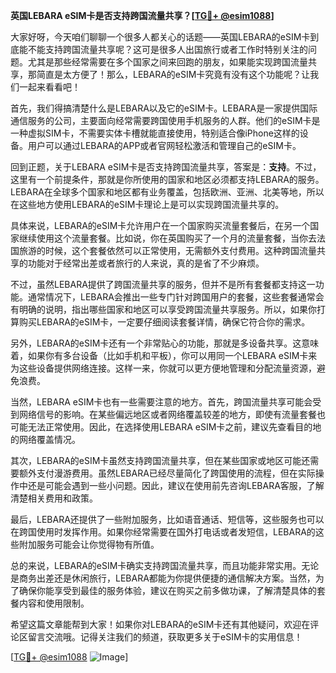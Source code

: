 **英国LEBARA eSIM卡是否支持跨国流量共享？[[TG💪+ @esim1088](https://t.me/s/esim1088)]**

大家好呀，今天咱们聊聊一个很多人都关心的话题——英国LEBARA的eSIM卡到底能不能支持跨国流量共享呢？这可是很多人出国旅行或者工作时特别关注的问题。尤其是那些经常需要在多个国家之间来回跑的朋友，如果能实现跨国流量共享，那简直是太方便了！那么，LEBARA的eSIM卡究竟有没有这个功能呢？让我们一起来看看吧！

首先，我们得搞清楚什么是LEBARA以及它的eSIM卡。LEBARA是一家提供国际通信服务的公司，主要面向经常需要跨国使用手机服务的人群。他们的eSIM卡是一种虚拟SIM卡，不需要实体卡槽就能直接使用，特别适合像iPhone这样的设备。用户可以通过LEBARA的APP或者官网轻松激活和管理自己的eSIM卡。

回到正题，关于LEBARA eSIM卡是否支持跨国流量共享，答案是：**支持**。不过，这里有一个前提条件，那就是你所使用的国家和地区必须都支持LEBARA的服务。LEBARA在全球多个国家和地区都有业务覆盖，包括欧洲、亚洲、北美等地，所以在这些地方使用LEBARA的eSIM卡理论上是可以实现跨国流量共享的。

具体来说，LEBARA的eSIM卡允许用户在一个国家购买流量套餐后，在另一个国家继续使用这个流量套餐。比如说，你在英国购买了一个月的流量套餐，当你去法国旅游的时候，这个套餐依然可以正常使用，无需额外支付费用。这种跨国流量共享的功能对于经常出差或者旅行的人来说，真的是省了不少麻烦。

不过，虽然LEBARA提供了跨国流量共享的服务，但并不是所有套餐都支持这一功能。通常情况下，LEBARA会推出一些专门针对跨国用户的套餐，这些套餐通常会有明确的说明，指出哪些国家和地区可以享受跨国流量共享服务。所以，如果你打算购买LEBARA的eSIM卡，一定要仔细阅读套餐详情，确保它符合你的需求。

另外，LEBARA的eSIM卡还有一个非常贴心的功能，那就是多设备共享。这意味着，如果你有多台设备（比如手机和平板），你可以用同一个LEBARA eSIM卡来为这些设备提供网络连接。这样一来，你就可以更方便地管理和分配流量资源，避免浪费。

当然，LEBARA eSIM卡也有一些需要注意的地方。首先，跨国流量共享可能会受到网络信号的影响。在某些偏远地区或者网络覆盖较差的地方，即使有流量套餐也可能无法正常使用。因此，在选择使用LEBARA eSIM卡之前，建议先查看目的地的网络覆盖情况。

其次，LEBARA的eSIM卡虽然支持跨国流量共享，但在某些国家或地区可能还需要额外支付漫游费用。虽然LEBARA已经尽量简化了跨国使用的流程，但在实际操作中还是可能会遇到一些小问题。因此，建议在使用前先咨询LEBARA客服，了解清楚相关费用和政策。

最后，LEBARA还提供了一些附加服务，比如语音通话、短信等，这些服务也可以在跨国使用时发挥作用。如果你经常需要在国外打电话或者发短信，LEBARA的这些附加服务可能会让你觉得物有所值。

总的来说，LEBARA的eSIM卡确实支持跨国流量共享，而且功能非常实用。无论是商务出差还是休闲旅行，LEBARA都能为你提供便捷的通信解决方案。当然，为了确保你能享受到最佳的服务体验，建议在购买之前多做功课，了解清楚具体的套餐内容和使用限制。

希望这篇文章能帮到大家！如果你对LEBARA的eSIM卡还有其他疑问，欢迎在评论区留言交流哦。记得关注我们的频道，获取更多关于eSIM卡的实用信息！

[[TG💪+ @esim1088](https://t.me/s/esim1088) ![Image](https://i.postimg.cc/4NQfJmqS/Snipaste-2025-05-13-00-14-12.png)]